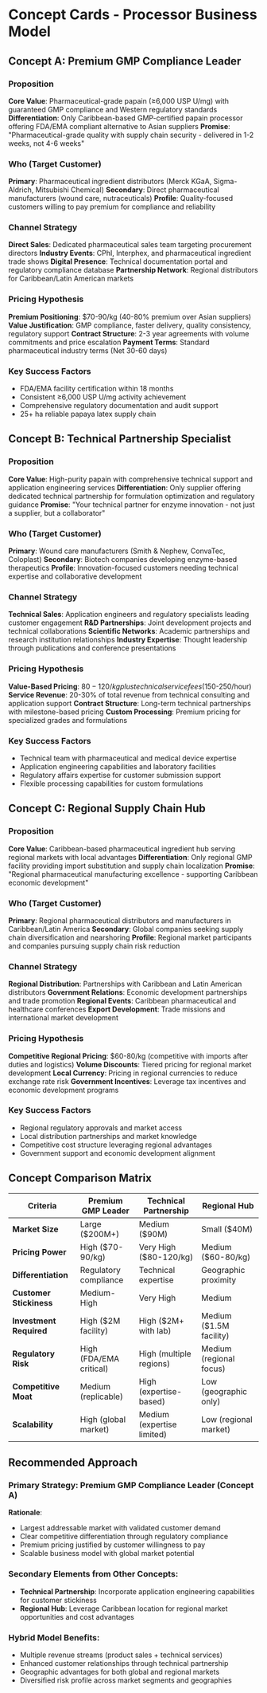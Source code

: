 # Concept Cards - Processor Business Model

## Concept A: Premium GMP Compliance Leader

### Proposition
**Core Value**: Pharmaceutical-grade papain (≥6,000 USP U/mg) with guaranteed GMP compliance and Western regulatory standards
**Differentiation**: Only Caribbean-based GMP-certified papain processor offering FDA/EMA compliant alternative to Asian suppliers
**Promise**: "Pharmaceutical-grade quality with supply chain security - delivered in 1-2 weeks, not 4-6 weeks"

### Who (Target Customer)
**Primary**: Pharmaceutical ingredient distributors (Merck KGaA, Sigma-Aldrich, Mitsubishi Chemical)
**Secondary**: Direct pharmaceutical manufacturers (wound care, nutraceuticals)
**Profile**: Quality-focused customers willing to pay premium for compliance and reliability

### Channel Strategy
**Direct Sales**: Dedicated pharmaceutical sales team targeting procurement directors
**Industry Events**: CPhI, Interphex, and pharmaceutical ingredient trade shows
**Digital Presence**: Technical documentation portal and regulatory compliance database
**Partnership Network**: Regional distributors for Caribbean/Latin American markets

### Pricing Hypothesis
**Premium Positioning**: $70-90/kg (40-80% premium over Asian suppliers)
**Value Justification**: GMP compliance, faster delivery, quality consistency, regulatory support
**Contract Structure**: 2-3 year agreements with volume commitments and price escalation
**Payment Terms**: Standard pharmaceutical industry terms (Net 30-60 days)

### Key Success Factors
- FDA/EMA facility certification within 18 months
- Consistent ≥6,000 USP U/mg activity achievement
- Comprehensive regulatory documentation and audit support
- 25+ ha reliable papaya latex supply chain

## Concept B: Technical Partnership Specialist

### Proposition
**Core Value**: High-purity papain with comprehensive technical support and application engineering services
**Differentiation**: Only supplier offering dedicated technical partnership for formulation optimization and regulatory guidance
**Promise**: "Your technical partner for enzyme innovation - not just a supplier, but a collaborator"

### Who (Target Customer)
**Primary**: Wound care manufacturers (Smith & Nephew, ConvaTec, Coloplast)
**Secondary**: Biotech companies developing enzyme-based therapeutics
**Profile**: Innovation-focused customers needing technical expertise and collaborative development

### Channel Strategy
**Technical Sales**: Application engineers and regulatory specialists leading customer engagement
**R&D Partnerships**: Joint development projects and technical collaborations
**Scientific Networks**: Academic partnerships and research institution relationships
**Industry Expertise**: Thought leadership through publications and conference presentations

### Pricing Hypothesis
**Value-Based Pricing**: $80-120/kg plus technical service fees ($150-250/hour)
**Service Revenue**: 20-30% of total revenue from technical consulting and application support
**Contract Structure**: Long-term technical partnerships with milestone-based pricing
**Custom Processing**: Premium pricing for specialized grades and formulations

### Key Success Factors
- Technical team with pharmaceutical and medical device expertise
- Application engineering capabilities and laboratory facilities
- Regulatory affairs expertise for customer submission support
- Flexible processing capabilities for custom formulations

## Concept C: Regional Supply Chain Hub

### Proposition
**Core Value**: Caribbean-based pharmaceutical ingredient hub serving regional markets with local advantages
**Differentiation**: Only regional GMP facility providing import substitution and supply chain localization
**Promise**: "Regional pharmaceutical manufacturing excellence - supporting Caribbean economic development"

### Who (Target Customer)
**Primary**: Regional pharmaceutical distributors and manufacturers in Caribbean/Latin America
**Secondary**: Global companies seeking supply chain diversification and nearshoring
**Profile**: Regional market participants and companies pursuing supply chain risk reduction

### Channel Strategy
**Regional Distribution**: Partnerships with Caribbean and Latin American distributors
**Government Relations**: Economic development partnerships and trade promotion
**Regional Events**: Caribbean pharmaceutical and healthcare conferences
**Export Development**: Trade missions and international market development

### Pricing Hypothesis
**Competitive Regional Pricing**: $60-80/kg (competitive with imports after duties and logistics)
**Volume Discounts**: Tiered pricing for regional market development
**Local Currency**: Pricing in regional currencies to reduce exchange rate risk
**Government Incentives**: Leverage tax incentives and economic development programs

### Key Success Factors
- Regional regulatory approvals and market access
- Local distribution partnerships and market knowledge
- Competitive cost structure leveraging regional advantages
- Government support and economic development alignment

## Concept Comparison Matrix

| Criteria | Premium GMP Leader | Technical Partnership | Regional Hub |
|----------|-------------------|----------------------|--------------|
| **Market Size** | Large ($200M+) | Medium ($90M) | Small ($40M) |
| **Pricing Power** | High ($70-90/kg) | Very High ($80-120/kg) | Medium ($60-80/kg) |
| **Differentiation** | Regulatory compliance | Technical expertise | Geographic proximity |
| **Customer Stickiness** | Medium-High | Very High | Medium |
| **Investment Required** | High ($2M facility) | High ($2M+ with lab) | Medium ($1.5M facility) |
| **Regulatory Risk** | High (FDA/EMA critical) | High (multiple regions) | Medium (regional focus) |
| **Competitive Moat** | Medium (replicable) | High (expertise-based) | Low (geographic only) |
| **Scalability** | High (global market) | Medium (expertise limited) | Low (regional market) |

## Recommended Approach

### Primary Strategy: Premium GMP Compliance Leader (Concept A)
**Rationale**: 
- Largest addressable market with validated customer demand
- Clear competitive differentiation through regulatory compliance
- Premium pricing justified by customer willingness to pay
- Scalable business model with global market potential

### Secondary Elements from Other Concepts:
- **Technical Partnership**: Incorporate application engineering capabilities for customer stickiness
- **Regional Hub**: Leverage Caribbean location for regional market opportunities and cost advantages

### Hybrid Model Benefits:
- Multiple revenue streams (product sales + technical services)
- Enhanced customer relationships through technical partnership
- Geographic advantages for both global and regional markets
- Diversified risk profile across market segments and geographies
